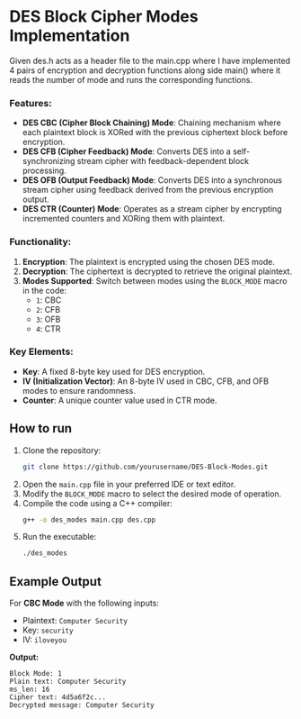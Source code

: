 # DES Block Cipher Modes Implementation

Given des.h acts as a header file to the main.cpp where I have implemented 4 pairs of encryption and decryption functions along side main() where it reads the number of mode and runs the corresponding functions.

### Features:
- **DES CBC (Cipher Block Chaining) Mode**: Chaining mechanism where each plaintext block is XORed with the previous ciphertext block before encryption.
- **DES CFB (Cipher Feedback) Mode**: Converts DES into a self-synchronizing stream cipher with feedback-dependent block processing.
- **DES OFB (Output Feedback) Mode**: Converts DES into a synchronous stream cipher using feedback derived from the previous encryption output.
- **DES CTR (Counter) Mode**: Operates as a stream cipher by encrypting incremented counters and XORing them with plaintext.

### Functionality:
1. **Encryption**: The plaintext is encrypted using the chosen DES mode.
2. **Decryption**: The ciphertext is decrypted to retrieve the original plaintext.
3. **Modes Supported**: Switch between modes using the `BLOCK_MODE` macro in the code:
   - `1`: CBC
   - `2`: CFB
   - `3`: OFB
   - `4`: CTR

### Key Elements:
- **Key**: A fixed 8-byte key used for DES encryption.
- **IV (Initialization Vector)**: An 8-byte IV used in CBC, CFB, and OFB modes to ensure randomness.
- **Counter**: A unique counter value used in CTR mode.

## How to run

1. Clone the repository:
   ```bash
   git clone https://github.com/yourusername/DES-Block-Modes.git
   ```
2. Open the `main.cpp` file in your preferred IDE or text editor.
3. Modify the `BLOCK_MODE` macro to select the desired mode of operation.
4. Compile the code using a C++ compiler:
   ```bash
   g++ -o des_modes main.cpp des.cpp
   ```
5. Run the executable:
   ```bash
   ./des_modes
   ```

## Example Output
For **CBC Mode** with the following inputs:
- Plaintext: `Computer Security`
- Key: `security`
- IV: `iloveyou`

**Output:**
```plaintext
Block Mode: 1
Plain text: Computer Security
ms_len: 16
Cipher text: 4d5a6f2c...
Decrypted message: Computer Security
```
